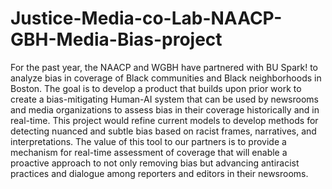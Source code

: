 # Justice-Media-co-Lab-NAACP-GBH-Media-Bias-project
For the past year, the NAACP and WGBH have partnered with BU Spark! to analyze bias in coverage of Black communities and Black neighborhoods in Boston. The goal is to develop a product that builds upon prior work to create a  bias-mitigating Human-AI system that can be used by newsrooms and media organizations to assess bias in their coverage historically and in real-time. This project would refine current models to develop methods for detecting nuanced and subtle bias based on racist frames, narratives, and interpretations. The value of this tool to our partners is to provide a mechanism for real-time assessment of coverage that will enable a proactive approach to not only removing bias but advancing antiracist practices and dialogue among reporters and editors in their newsrooms.
